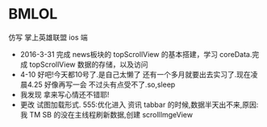 # BMLOL
仿写 掌上英雄联盟 ios 端

* 2016-3-31 完成 news板块的 topScrollView 的基本搭建，学习 coreData.完成 topScrollView 数据的存储，以及访问
* 4-10 好吧!今天都10号了.是自己太懒了  还有一个多月就要出去实习了.现在凌晨4.25 好像再写一会 不过头有点受不了.so,sleep
* 我发现 拿来写心情还不错耶!
* 更改 试图加载形式. 555:优化进入 资讯 tabbar 的时候,数据半天出不来,原因: 我 TM SB 的没在主线程刷新数据,创建 scrollImgeView 

